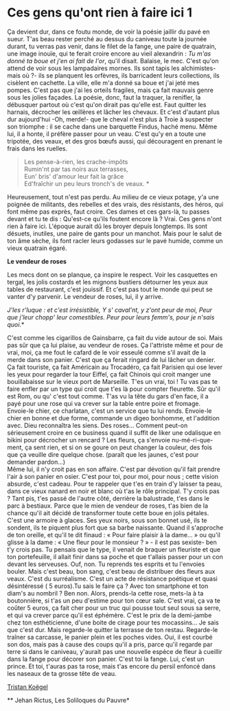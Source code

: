 # Ces gens qu'ont rien à faire ici 1

Ça devient dur, dans ce foutu monde, de voir la poésie jaillir du pavé en sueur. T'as beau rester perché au dessus du caniveau toute la journée durant, tu verras pas venir, dans le filet de la fange, une paire de quatrain, une image inouïe, qui te ferait croire encore au vieil alexandrin : 
*Tu m'as donné ta boue et j'en ai fait de l'or*, qu'il 
disait.
Balaise, le mec. C'est qu'on attend de voir sous les lampadaires mornes. Ils sont tapis les alchimistes- mais où ?- ils se planquent les orfèvres, ils barricadent leurs collections, ils cisèlent en cachette. La ville, elle m'a donné sa boue et j'ai jeté mes pompes.
C'est pas que j'ai les orteils fragiles, mais ça fait mauvais genre sous les jolies façades. 
La poésie, donc, faut la traquer, la renifler, la débusquer partout où c'est qu'on dirait pas qu'elle est. Faut quitter les harnais, décrocher les œillères et lâcher les chevaux. Et c'est d'autant plus dur aujourd'hui -Oh, merde!- que le cheval n'est plus à Troie à suspecter son triomphe : il se cache  dans une barquette Findus, haché menu. Même lui, il a honte, il préfère passer pour un veau. 
C'est qu'y en a toute une tripotée, des veaux, et des gros bœufs aussi, qui découragent en prenant le frais dans les ruelles.

> Les pense-à-rien, les crache-impôts  
> Rumin'nt par tas noirs aux terrasses,  
> Eun' bris' d'amour leur fait la grâce  
> Ed'fraîchir un peu leurs tronch's de veaux.   *

Heureusement, tout n'est pas perdu. Au milieu de ce vieux potage, y'a une poignée de militants, des rebelles et des vrais, des résistants, des héros, qui font même pas exprès, faut croire. Ces dames et ces gars-là, tu passes devant et tu te dis : Qu'est-ce qu'ils foutent encore là ? Vrai. Ces gens n'ont rien à faire ici. L'époque aurait dû les broyer depuis longtemps. Ils sont désuets, inutiles, une paire de gants pour un manchot. 
Mais pour le salut de ton âme sèche, ils font racler leurs godasses sur le pavé humide, comme un vieux quatrain égaré. 

**Le vendeur de roses**

Les mecs dont on se planque, ça inspire le respect. Voir les casquettes en tergal, les jolis costards et les mignons bustiers détourner les yeux aux tables de restaurant, c'est jouissif. Et c'est pas tout le monde qui peut se vanter d'y parvenir. Le vendeur de roses, lui, il y arrive.

*J'les r'luque : et c'est 
irrésistible,
Y s' caval'nt, y z'ont peur de moi,
Peur que j'leur chopp' leur comestibles.
Peur pour leurs femm's, pour je n'sais quoi.**

C'est comme les cigarillos de Gainsbarre, ça fait du vide autour de soi. Mais pas sûr que ça lui plaise, au vendeur de roses. Ça l'attriste même et pour de vrai, moi, ça me fout le cafard de le voir esseulé comme s'il avait de la merde dans son panier. 
C'est que ça ferait ringard de lui lâcher un denier. Ça fait touriste, ça fait Américain au Trocadéro, ça fait Parisien qui ose lever les yeux pour regarder la tour Eiffel, ça fait Chinois qui croit manger une bouillabaisse sur le vieux port de Marseille. T'es un vrai, toi ! Tu vas pas te faire enfler par un type qui croit que t'es là pour compter fleurette. Sûr qu'il est Rom, ou qu' c'est tout comme. T'as vu la tête du gars d'en face, il a payé pour une rose qui va crever sur la table entre poire et fromage. Envoie-le chier, ce charlatan, c'est un service que tu lui rends. Envoie-le chier en bonne et due forme, commande un digeo bonhomme, et  l'addition avec. Dieu reconnaîtra les siens.
Des roses... Comment peut-on sérieusement croire en ce business quand il suffit de liker une odalisque en bikini pour décrocher un rencard ? Les fleurs, ça s'envoie nu-mé-ri-que-ment, ça sent rien, et si on se goure on peut changer la couleur, des fois que ça veuille dire quelque chose. (paraît que les jaunes, c'est pour demander pardon...)  
Même lui, il n'y croit pas en son affaire. C'est par dévotion qu'il fait prendre l'air à son panier en osier. C'est pour toi, pour moi, pour nous ; cette vision absurde, c'est cadeau. Pour te rappeler que t'es en train d'y laisser ta peau, dans ce vieux nanard en noir et blanc où t'as le rôle principal. T'y crois pas ? Tant pis, t'es passé de l'autre côté, derrière la balustrade, t'es dans le parc à bestiaux. 
Parce que le mien de vendeur de roses, t'as bien de la chance qu'il ait décidé de transformer toute cette boue en jolis pétales. C'est une armoire à glaces. Ses yeux noirs, sous son bonnet usé, ils te sondent, ils te piquent plus fort que sa barbe naissante. Quand il s'approche de ton oreille, et qu'il te dit finaud : « Pour faire plaisir à la dame... » ou qu'il glisse à la dame : « Une fleur pour le monsieur ? » - il est pas sexiste- ben t'y crois pas. Tu pensais que le type, il venait de braquer un fleuriste et que ton portefeuille, il allait finir dans sa poche et que t'allais passer pour un con devant les serveuses. Ouf, non. Tu reprends tes esprits et tu l'envoies bouler. 
Mais c'est beau, bon sang, c'est beau de distribuer des fleurs aux veaux. C'est du surréalisme. C'est un acte de résistance poétique et quasi désintéressé ( 5 euros).Tu sais le faire ça ? Avec ton smartphone et ton diam's au nombril ? Ben non. Alors, prends-la cette rose, mets-la à ta boutonnière, si t'as un peu d'estime pour ton cœur sale. C'est vrai, ça va te coûter 5 euros, ça fait cher pour un truc qui pousse tout seul sous sa serre, et qui va crever parce qu'il est éphémère. C'est le prix de la demi-jambe chez ton esthéticienne, d'une boite de cirage pour tes mocassins... Je sais que c'est dur. Mais regarde-le quitter la terrasse de ton restau. Regarde-le traîner sa carcasse, le panier plein et les poches vides. Oui, il est courbé son dos, mais pas à cause des coups qu'il a pris, parce qu'il regarde par terre si dans le caniveau, y'aurait pas une nouvelle espèce de fleur à cueillir dans la fange pour décorer son panier. C'est toi la fange. Lui, c'est un prince. Et toi, t'auras pas ta rose, mais t'as encore du persil enfoncé dans les naseaux de ta grosse tête de veau. 
 
[Tristan Koëgel](/a-propos/#koegel)

** Jehan Rictus, Les Soliloques du Pauvre*